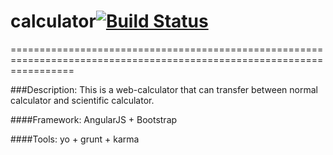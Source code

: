 # calculator[![Build Status](https://travis-ci.org/Summer-Dong/calculator.svg?branch=master)](https://travis-ci.org/Summer-Dong/calculator)
=======================================================================================================================

###Description:
  This is a web-calculator that can transfer between normal calculator and scientific calculator.
  
####Framework:
  AngularJS + Bootstrap
  
####Tools:
  yo + grunt + karma 
  
  

